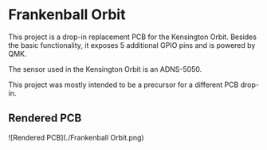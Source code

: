 # Frankenball Orbit

This project is a drop-in replacement PCB for the Kensington Orbit.
Besides the basic functionality, it exposes 5 additional GPIO pins and is 
powered by QMK.

The sensor used in the Kensington Orbit is an ADNS-5050.

This project was mostly intended to be a precursor for a different PCB drop-in.

## Rendered PCB

![Rendered PCB](./Frankenball Orbit.png)
